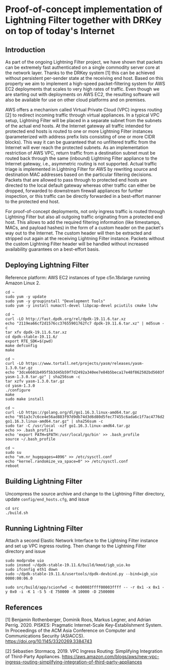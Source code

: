 # Proof-of-concept implementation of Lightning Filter together with DRKey on top of today's Internet

## Introduction
As part of the ongoing Lightning Filter project, we have shown that packets can be extremely fast authenticated on a single commodity server core at the network layer. Thanks to the DRKey system [1] this can be achieved without persistent per-sender state at the receiving end host. Based on this property we aim to implement a high-speed packet-filtering system for AWS EC2 deployments that scales to very high rates of traffic. Even though we are starting out with deployments on AWS EC2, the resulting software will also be available for use on other cloud platforms and on premises.

AWS offers a mechanism called Virtual Private Cloud (VPC) ingress routing [2] to redirect incoming traffic through virtual appliances. In a typical VPC setup, Lightning Filter will be placed in a separate subnet from the subnets of the actual end hosts. At the Internet gateway all traffic intended for protected end hosts is routed to one or more Lightning Filter instances (parameterized with address prefix lists consisting of one or more CIDR blocks). This way it can be guaranteed that no unfiltered traffic from the Internet will ever reach the protected subnets. As an implementation restriction of AWS VPC, return traffic from a destination subnet must be routed back through the same (inbound) Lightning Filter appliance to the Internet gateway, i.e., asymmetric routing is not supported. Actual traffic triage is implemented in Lightning Filter for AWS by rewriting source and destination MAC addresses based on the particular filtering decisions. Packets that are allowed to pass through to protected end hosts are directed to the local default gateway whereas other traffic can either be dropped, forwarded to downstream firewall appliances for further inspection, or this traffic can be directly forwarded in a best-effort manner to the protected end host.

For proof-of-concept deployments, not only ingress traffic is routed through Lightning Filter but also all outgoing traffic originating from a protected end host. This allows to add the required filtering information (like timestamps, MACs, and payload hashes) in the form of a custom header on the packet's way out to the Internet. The custom header will then be extracted and stripped out again at the receiving Lightning Filter instance. Packets without the custom Lightning Filter header will be handled without increased availability guarantees on a best-effort basis.

## Deploying Lightning Filter

Reference platform: AWS EC2 instances of type c5n.18xlarge running Amazon Linux 2.

```
cd ~
sudo yum -y update
sudo yum -y groupinstall "Development Tools"
sudo yum -y install numactl-devel libpcap-devel pciutils cmake lshw

cd ~
curl -LO http://fast.dpdk.org/rel/dpdk-19.11.6.tar.xz
echo "2119ea66cf2d1576cc37655901762fc7 dpdk-19.11.6.tar.xz" | md5sum -c
tar xfv dpdk-19.11.6.tar.xz 
cd dpdk-stable-19.11.6/
export RTE_SDK=$(pwd)
make defconfig
make

cd ~
curl -LO https://www.tortall.net/projects/yasm/releases/yasm-1.3.0.tar.gz
echo "3dce6601b495f5b3d45b59f7d2492a340ee7e84b5beca17e48f862502bd5603f  yasm-1.3.0.tar.gz" | sha256sum -c
tar xzfv yasm-1.3.0.tar.gz
cd yasm-1.3.0
./configure
make
sudo make install

cd ~
curl -LO https://golang.org/dl/go1.16.3.linux-amd64.tar.gz
echo "951a3c7c6ce4e56ad883f97d9db74d3d6d80d5fec77455c6ada6c1f7ac4776d2 go1.16.3.linux-amd64.tar.gz" | sha256sum -c
sudo tar -C /usr/local -xzf go1.16.3.linux-amd64.tar.gz
echo >> .bash_profile
echo 'export PATH=$PATH:/usr/local/go/bin' >> .bash_profile
source ~/.bash_profile

cd ~
sudo su
echo "vm.nr_hugepages=4096" >> /etc/sysctl.conf
echo "kernel.randomize_va_space=0" >> /etc/sysctl.conf
reboot
```

## Building Lightning Filter

Uncompress the source archive and change to the Lightning Filter directory, update `config/end_hosts.cfg`, and issue

```
cd src
./build.sh
```

## Running Lightning Filter

Attach a second Elastic Network Interface to the Lightning Filter instance and set up VPC ingress routing. Then change to the Lightning Filter directory and issue

```
sudo modprobe uio
sudo insmod ~/dpdk-stable-19.11.6/build/kmod/igb_uio.ko
sudo ifconfig eth1 down
sudo ~/dpdk-stable-19.11.6/usertools/dpdk-devbind.py --bind=igb_uio 0000:00:06.0

sudo src/build/app/scionfwd -c 0x00003ffff00003ffff -- -r 0x1 -x 0x1 -y 0x0 -i -K 1 -S 5 -E 750000 -R 10000 -D 2500000
```

## References

[1] Benjamin Rothenberger, Dominik Roos, Markus Legner, and Adrian Perrig. 2020. PISKES: Pragmatic Internet-Scale Key-Establishment System. In Proceedings of the ACM Asia Conference on Computer and Communications Security (ASIACCS). https://doi.org/10.1145/3320269.3384743

[2] Sébastien Stormacq. 2019. VPC Ingress Routing: Simplifying Integration of Third-Party Appliances. https://aws.amazon.com/blogs/aws/new-vpc-ingress-routing-simplifying-integration-of-third-party-appliances

